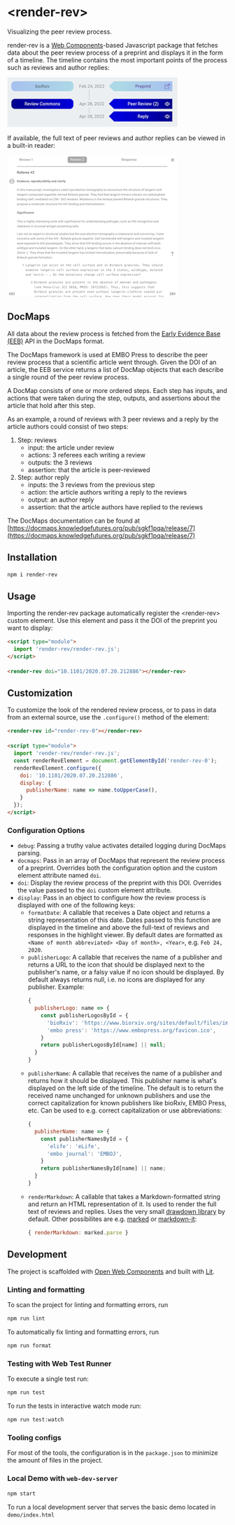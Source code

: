 # \<render-rev>

Visualizing the peer review process.

render-rev is a [Web Components](https://developer.mozilla.org/en-US/docs/Web/Web_Components)-based Javascript package
that fetches data about the peer review process of a preprint and displays it in the form of a timeline.
The timeline contains the most important points of the process such as reviews and author replies:

![An example image of how render-rev displays the peer review process as a timeline.](./docs/assets/sample-timeline.png)

If available, the full text of peer reviews and author replies can be viewed in a built-in reader:

![An example image of how render-rev displays the full text of reviews and responses.](./docs/assets/sample-detail-view.png)

## DocMaps

All data about the review process is fetched from the [Early Evidence Base (EEB)](https://eeb.embo.org/) API in the DocMaps format.

The DocMaps framework is used at EMBO Press to describe the peer review process that a scientific article went through.
Given the DOI of an article, the EEB service returns a list of DocMap objects that each describe a single round of the peer review process.

A DocMap consists of one or more ordered steps.
Each step has inputs, and actions that were taken during the step, outputs, and assertions about the article that hold after this step.

As an example, a round of reviews with 3 peer reviews and a reply by the article authors could consist of two steps:
1. Step: reviews
   - input: the article under review
   - actions: 3 referees each writing a review
   - outputs: the 3 reviews
   - assertion: that the article is peer-reviewed
2. Step: author reply
   - inputs: the 3 reviews from the previous step
   - action: the article authors writing a reply to the reviews
   - output: an author reply
   - assertion: that the article authors have replied to the reviews

The DocMaps documentation can be found at [https://docmaps.knowledgefutures.org/pub/sgkf1pqa/release/7](https://docmaps.knowledgefutures.org/pub/sgkf1pqa/release/7)

## Installation

```bash
npm i render-rev
```

## Usage

Importing the render-rev package automatically register the \<render-rev> custom element.
Use this element and pass it the DOI of the preprint you want to display:

```html
<script type="module">
  import 'render-rev/render-rev.js';
</script>

<render-rev doi="10.1101/2020.07.20.212886"></render-rev>
```

## Customization

To customize the look of the rendered review process, or to pass in data from an
external source, use the `.configure()` method of the element:

```html
<render-rev id="render-rev-0"></render-rev>

<script type="module">
  import 'render-rev/render-rev.js';
  const renderRevElement = document.getElementById('render-rev-0');
  renderRevElement.configure({
    doi: '10.1101/2020.07.20.212886',
    display: {
      publisherName: name => name.toUpperCase(),
    }
  });
</script>
```

### Configuration Options

* `debug`: Passing a truthy value activates detailed logging during DocMaps parsing.
* `docmaps`: Pass in an array of DocMaps that represent the review process of a preprint. Overrides both the configuration option and the custom element attribute named `doi`.
* `doi`: Display the review process of the preprint with this DOI. Overrides the value passed to the `doi` custom element attribute.
* `display`: Pass in an object to configure how the review process is displayed with one of the following keys:
  * `formatDate`: A callable that receives a Date object and returns a string representation of this date. Dates passed to this function are displayed in the timeline and above the full-text of reviews and responses in the highlight viewer. By default dates are formatted as `<Name of month abbreviated> <Day of month>, <Year>`, e.g. `Feb 24, 2020`.
  * `publisherLogo`: A callable that receives the name of a publisher and returns a URL to the icon that should be displayed next to the publisher's name, or a falsy value if no icon should be displayed. By default always returns null, i.e. no icons are displayed for any publisher. Example:
    ```Javascript
    {
      publisherLogo: name => {
        const publisherLogosById = {
          'bioRxiv': 'https://www.biorxiv.org/sites/default/files/images/favicon.ico',
          'embo press': 'https://www.embopress.org/favicon.ico',
        }
        return publisherLogosById[name] || null;
      }
    }
    ```
  * `publisherName`: A callable that receives the name of a publisher and returns how it should be displayed. This publisher name is what's displayed on the left side of the timeline. The default is to return the received name unchanged for unknown publishers and use the correct capitalization for known publishers like bioRxiv, EMBO Press, etc. Can be used to e.g. correct capitalization or use abbreviations:
    ```Javascript
    {
      publisherName: name => {
        const publisherNamesById = {
          'elife': 'eLife',
          'embo journal': 'EMBOJ',
        }
        return publisherNamesById[name] || name;
      }
    }
    ```
  * `renderMarkdown`: A callable that takes a Markdown-formatted string and return an HTML representation of it. Is used to render the full text of reviews and replies. Uses the very small [drawdown library](https://github.com/adamvleggett/drawdown/) by default. Other possibilites are e.g. [marked](https://github.com/markedjs/marked) or [markdown-it](https://github.com/markdown-it/markdown-it):
    ```Javascript
    { renderMarkdown: marked.parse }
    ```

## Development

The project is scaffolded with [Open Web Components](https://open-wc.org/) and built with [Lit](https://lit.dev/).

### Linting and formatting

To scan the project for linting and formatting errors, run

```bash
npm run lint
```

To automatically fix linting and formatting errors, run

```bash
npm run format
```

### Testing with Web Test Runner

To execute a single test run:

```bash
npm run test
```

To run the tests in interactive watch mode run:

```bash
npm run test:watch
```


### Tooling configs

For most of the tools, the configuration is in the `package.json` to minimize the amount of files in the project.

### Local Demo with `web-dev-server`

```bash
npm start
```

To run a local development server that serves the basic demo located in `demo/index.html`
